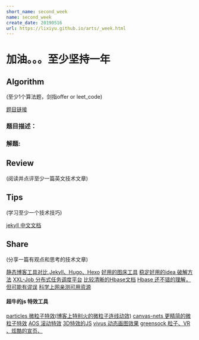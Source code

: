 ```yaml
---
short_name: second_week
name: second_week
create_date: 20190516
url: https://lixiyu.github.io/arts/_week.html
---
```


# 加油。。。至少坚持一年


## AIgorithm
(至少1个算法题，剑指offer or leet_code)

[题目链接]()

### 题目描述：



### 解题:


## Review
(阅读并点评至少一篇英文技术文章)


## Tips
(学习至少一个技术技巧)

 [jekyll 中文文档](https://www.jekyll.com.cn/)

## Share
(分享一篇有观点和思考的技术文章)

  [静态博客工具对比,Jekyll、Hugo、Hexo](https://www.xxxlbox.com/posts/2018/whats-next-about-this-site/)
  [好用的图床工具](https://sm.ms)
  [稳定好用的idea 破解方法](http://idea.lanyus.com/)
  [XXL-Job 分布式任务调度平台](http://www.xuxueli.com/xxl-job/#/)
  [比较清晰的Hbase文档](https://www.ibm.com/developerworks/cn/analytics/library/ba-cn-bigdata-hbase/index.html)
  [Hbase 还不错的理解，但可能有谬误](https://blog.csdn.net/qq_25371579/article/details/50894145)
  [科学上网亲测可用资源](https://yizibi.github.io/2019/05/16/%E5%85%8D%E8%B4%B9%E7%A7%91%E5%AD%A6%E4%B8%8A%E7%BD%91-%E6%97%A0%E9%9C%80%E9%85%8D%E7%BD%AEVPS-%E8%B5%84%E6%BA%90%E5%88%86%E4%BA%AB-%E4%B8%80%E9%94%AE%E4%B8%8A%E7%BD%91(%E6%94%B6%E8%97%8F)/)


#### 超牛的js 特效工具

  [particles 微粒子特效(博客上特别火的微粒子连线动效)](https://github.com/VincentGarreau/particles.js)
  [canvas-nets 更精简的微粒子特效](https://github.com/hustcc/canvas-nest.js)
  [AOS 滚动特效](http://michalsnik.github.io/aos/)
  [3D特效的JS](http://mathis-biabiany.fr/experiment)
  [vivus 动态画图效果](http://maxwellito.github.io/vivus/)
  [greensock 粒子、VR 、炫酷的宣页、](https://greensock.com/examples-showcases)
